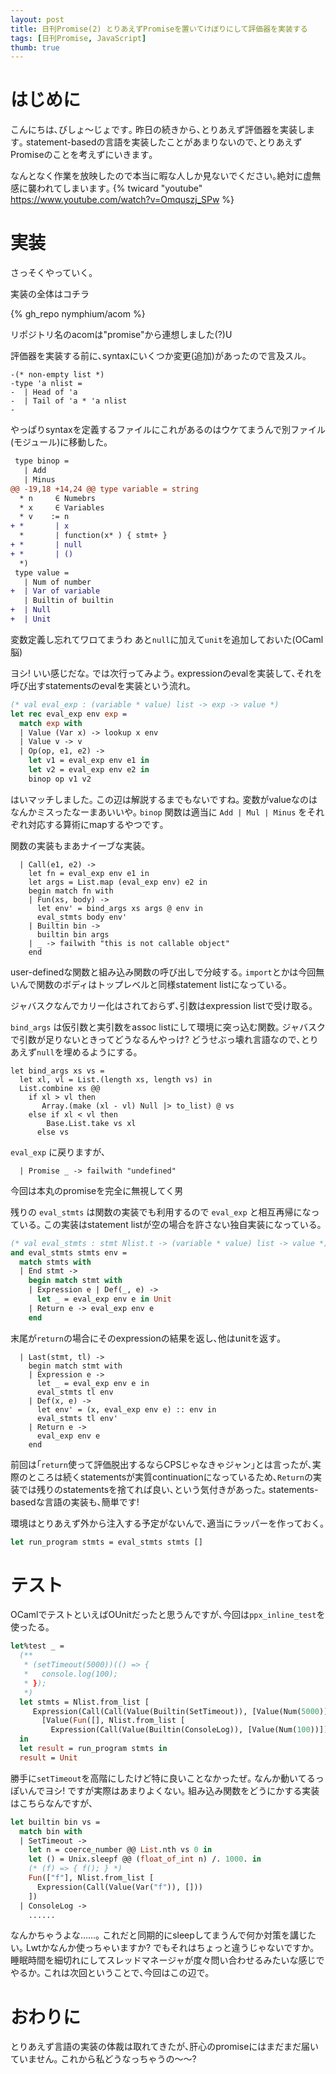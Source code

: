 ```yaml
---
layout: post
title: 日刊Promise(2) とりあえずPromiseを置いてけぼりにして評価器を実装する
tags: [日刊Promise, JavaScript]
thumb: true
---
```


<!--sectionize on-->

# はじめに
こんにちは､びしょ〜じょです｡
昨日の続きから､とりあえず評価器を実装します｡
statement-basedの言語を実装したことがあまりないので､とりあえずPromiseのことを考えずにいきます｡

なんとなく作業を放映したので本当に暇な人しか見ないでください｡絶対に虚無感に襲われてしまいます｡
{% twicard "youtube" https://www.youtube.com/watch?v=Omquszj_SPw %}

# 実装
さっそくやっていく｡

実装の全体はコチラ

{% gh_repo nymphium/acom %}

リポジトリ名のacomは"promise"から連想しました(?)U

評価器を実装する前に､syntaxにいくつか変更(追加)があったので言及スル｡

```diff:前回からのdiff
-(* non-empty list *)
-type 'a nlist =
-  | Head of 'a
-  | Tail of 'a * 'a nlist
-
```

やっぱりsyntaxを定義するファイルにこれがあるのはウケてまうんで別ファイル(モジュール)に移動した｡

```diff
 type binop =
   | Add
   | Minus
@@ -19,18 +14,24 @@ type variable = string
  * n     ∈ Numebrs
  * x     ∈ Variables
  * v    := n
+ *       | x
  *       | function(x* ) { stmt+ }
+ *       | null
+ *       | ()
  *)
 type value =
   | Num of number
+  | Var of variable
   | Builtin of builtin
+  | Null
+  | Unit
```

変数定義し忘れてワロてまうわ
あと`null`に加えて`unit`を追加しておいた(OCaml脳)

ヨシ! いい感じだな｡
では次行ってみよう｡
expressionのevalを実装して､それを呼び出すstatementsのevalを実装という流れ｡

```ocaml
(* val eval_exp : (variable * value) list -> exp -> value *)
let rec eval_exp env exp =
  match exp with
  | Value (Var x) -> lookup x env
  | Value v -> v
  | Op(op, e1, e2) ->
    let v1 = eval_exp env e1 in
    let v2 = eval_exp env e2 in
    binop op v1 v2
```

はいマッチしました｡
この辺は解説するまでもないですね｡
変数がvalueなのはなんかミスったなーまあいいや｡
`binop` 関数は適当に `Add | Mul | Minus` をそれぞれ対応する算術にmapするやつです｡

関数の実装もまあナイーブな実装｡

```ocaml:eval_expつづき
  | Call(e1, e2) ->
    let fn = eval_exp env e1 in
    let args = List.map (eval_exp env) e2 in
    begin match fn with
    | Fun(xs, body) ->
      let env' = bind_args xs args @ env in
      eval_stmts body env'
    | Builtin bin ->
      builtin bin args
    | _ -> failwith "this is not callable object"
    end
```

user-definedな関数と組み込み関数の呼び出しで分岐する｡
`import`とかは今回無いんで関数のボディはトップレベルと同様statement listになっている｡

ジャバスクなんでカリー化はされておらず､引数はexpression listで受け取る｡

`bind_args` は仮引数と実引数をassoc listにして環境に突っ込む関数｡
ジャバスクで引数が足りないときってどうなるんやっけ?
どうせぶっ壊れ言語なので､とりあえず`null`を埋めるようにする｡

```ocaml:bind_argsの実装
let bind_args xs vs =
  let xl, vl = List.(length xs, length vs) in
  List.combine xs @@
    if xl > vl then
       Array.(make (xl - vl) Null |> to_list) @ vs
    else if xl < vl then
        Base.List.take vs xl
      else vs
```

`eval_exp` に戻りますが､

```ocaml:eval_expおわり
  | Promise _ -> failwith "undefined"
```

今回は本丸のpromiseを完全に無視してく男

残りの `eval_stmts` は関数の実装でも利用するので `eval_exp` と相互再帰になっている｡
この実装はstatement listが空の場合を許さない独自実装になっている｡

```ocaml
(* val eval_stmts : stmt Nlist.t -> (variable * value) list -> value *)
and eval_stmts stmts env =
  match stmts with
  | End stmt ->
    begin match stmt with
    | Expression e | Def(_, e) ->
      let _ = eval_exp env e in Unit
    | Return e -> eval_exp env e
    end
```

末尾が`return`の場合にそのexpressionの結果を返し､他はunitを返す｡

```ocaml:eval_stmts続き
  | Last(stmt, tl) ->
    begin match stmt with
    | Expression e ->
      let _ = eval_exp env e in
      eval_stmts tl env
    | Def(x, e) ->
      let env' = (x, eval_exp env e) :: env in
      eval_stmts tl env'
    | Return e ->
      eval_exp env e
    end
```

前回は｢`return`使って評価脱出するならCPSじゃなきゃジャン｣とは言ったが､実際のところは続くstatementsが実質continuationになっているため､`Return`の実装では残りのstatementsを捨てれば良い､という気付きがあった｡
statements-basedな言語の実装も､簡単です!

環境はとりあえず外から注入する予定がないんで､適当にラッパーを作っておく｡

```ocaml
let run_program stmts = eval_stmts stmts []
```

# テスト
OCamlでテストといえばOUnitだったと思うんですが､今回は`ppx_inline_test`を使ったる｡

```ocaml
let%test _ =
  (**
   * (setTimeout(5000))(() => {
   *   console.log(100);
   * });
   *)
  let stmts = Nlist.from_list [ 
     Expression(Call(Call(Value(Builtin(SetTimeout)), [Value(Num(5000))]),
       [Value(Fun([], Nlist.from_list [
         Expression(Call(Value(Builtin(ConsoleLog)), [Value(Num(100))]))]))]))]
  in
  let result = run_program stmts in
  result = Unit
```

勝手に`setTimeout`を高階にしたけど特に良いことなかったぜ｡
なんか動いてるっぽいんでヨシ! ですが実際はあまりよくない｡
組み込み関数をどうにかする実装はこちらなんですが､

```ocaml
let builtin bin vs =
  match bin with
  | SetTimeout ->
    let n = coerce_number @@ List.nth vs 0 in
    let () = Unix.sleepf @@ (float_of_int n) /. 1000. in
    (* (f) => { f(); } *)
    Fun(["f"], Nlist.from_list [
      Expression(Call(Value(Var("f")), []))
    ])
  | ConsoleLog ->
    ......
```

なんかちゃうよな……｡
これだと同期的にsleepしてまうんで何か対策を講じたい｡
Lwtかなんか使っちゃいますか? でもそれはちょっと違うじゃないですか｡
睡眠時間を細切れにしてスレッドマネージャが度々問い合わせるみたいな感じでやるか｡
これは次回ということで､今回はこの辺で｡

# おわりに
とりあえず言語の実装の体裁は取れてきたが､肝心のpromiseにはまだまだ届いていません｡
これから私どうなっちゃうの〜〜?

